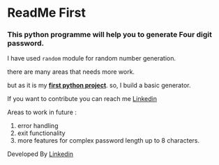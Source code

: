 # ReadMe First
### This python programme will help you to generate Four digit password.


I have used `random` module for random number generation.

there are many areas that needs more work.

but as it is my <ins>**first python project**</ins>. so, I build a basic generator.


If you want to contribute you can reach me [Linkedin](https://www.linkedin.com/in/rohitmaity/)


Areas to work in future :

1. error handling
2. exit functionality
3. more features for complex password length up to 8 characters.

Developed By [Linkedin](https://www.linkedin.com/in/rohitmaity/)


